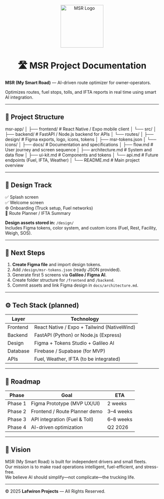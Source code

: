 <p align="center">
  <img src="design/icons/msr_logo.png" alt="MSR Logo" width="140">
</p>

<h1 align="center">🛣️ MSR Project Documentation</h1>

**MSR (My Smart Road)** — AI-driven route optimizer for owner-operators.

Optimizes routes, fuel stops, tolls, and IFTA reports in real time using smart AI integration.

---

## 📁 Project Structure

msr-app/
│
├── frontend/ # React Native / Expo mobile client
│ └── src/
│
├── backend/ # FastAPI / Node.js backend for APIs
│ └── routes/
│
├── design/ # Figma exports, logo, icons, tokens
│ ├── msr-tokens.json
│ └── icons/
│
├── docs/ # Documentation and specifications
│ ├── flow.md # User journey and screen sequence
│ ├── architecture.md # System and data flow
│ ├── ui-kit.md # Components and tokens
│ └── api.md # Future endpoints (Fuel, IFTA, Weather)
│
└── README.md # Main project overview

---

## 🎨 Design Track

✅ Splash screen  
✅ Welcome screen  
⚙️ Onboarding (Truck setup, Fuel networks)  
🚛 Route Planner / IFTA Summary  

**Design assets stored in:** `/design/`  
Includes Figma tokens, color system, and custom icons (Fuel, Rest, Facility, Weigh, SOS).

---

## 🧭 Next Steps

1. **Create Figma file** and import design tokens.  
2. Add `/design/msr-tokens.json` (ready JSON provided).  
3. Generate first 5 screens via **Galileo / Figma AI**.  
4. Create folder structure for `/frontend` and `/backend`.  
5. Commit assets and link Figma design in `docs/architecture.md`.

---

## ⚙️ Tech Stack (planned)

| Layer | Technology |
|-------|-------------|
| Frontend | React Native / Expo + Tailwind (NativeWind) |
| Backend | FastAPI (Python) or Node.js (Express) |
| Design | Figma + Tokens Studio + Galileo AI |
| Database | Firebase / Supabase (for MVP) |
| APIs | Fuel, Weather, IFTA (to be integrated) |
---

## 📅 Roadmap

| Phase | Goal | ETA |
|-------|------|-----|
| Phase 1 | Figma Prototype (MVP UX/UI) | 2 weeks |
| Phase 2 | Frontend / Route Planner demo | 3–4 weeks |
| Phase 3 | API integration (Fuel & Toll) | 6–8 weeks |
| Phase 4 | AI-driven optimization | Q2 2026 |

---

## 🧩 Vision

MSR (My Smart Road) is built for independent drivers and small fleets.  
Our mission is to make road operations intelligent, fuel-efficient, and stress-free.  
We believe AI should simplify—not complicate—the trucking life.

---


© 2025 **Lafwiron Projects** — All Rights Reserved.
